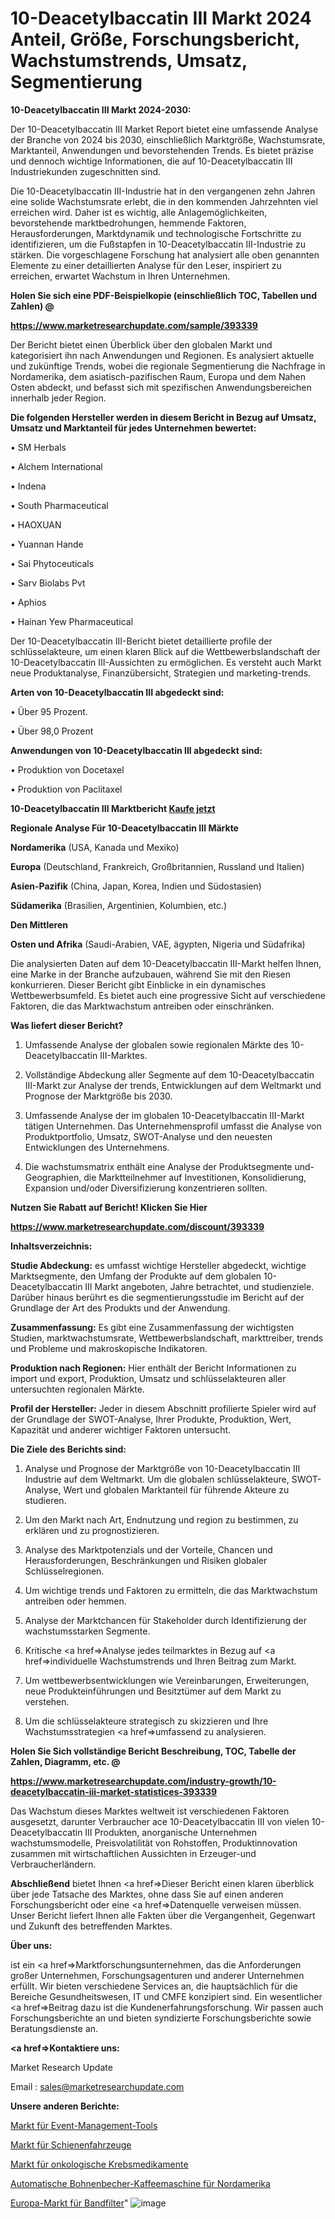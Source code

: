 # 10-Deacetylbaccatin III Markt 2024 Anteil, Größe, Forschungsbericht, Wachstumstrends, Umsatz, Segmentierung

<strong>10-Deacetylbaccatin III Markt 2024-2030:</strong>

Der 10-Deacetylbaccatin III Market Report bietet eine umfassende Analyse der Branche von 2024 bis 2030, einschließlich Marktgröße, Wachstumsrate, Marktanteil, Anwendungen und bevorstehenden Trends. Es bietet präzise und dennoch wichtige Informationen, die auf 10-Deacetylbaccatin III Industriekunden zugeschnitten sind.

Die 10-Deacetylbaccatin III-Industrie hat in den vergangenen zehn Jahren eine solide Wachstumsrate erlebt, die in den kommenden Jahrzehnten viel erreichen wird. Daher ist es wichtig, alle Anlagemöglichkeiten, bevorstehende marktbedrohungen, hemmende Faktoren, Herausforderungen, Marktdynamik und technologische Fortschritte zu identifizieren, um die Fußstapfen in 10-Deacetylbaccatin III-Industrie zu stärken. Die vorgeschlagene Forschung hat analysiert alle oben genannten Elemente zu einer detaillierten Analyse für den Leser, inspiriert zu erreichen, erwartet Wachstum in Ihren Unternehmen.



<strong>Holen Sie sich eine PDF-Beispielkopie (einschließlich TOC, Tabellen und Zahlen) @
</strong>

<strong><a href=https://www.marketresearchupdate.com/sample/393339>

<strong>https://www.marketresearchupdate.com/sample/393339</u></font></a></strong></strong>

Der Bericht bietet einen Überblick über den globalen Markt und kategorisiert ihn nach Anwendungen und Regionen. Es analysiert aktuelle und zukünftige Trends, wobei die regionale Segmentierung die Nachfrage in Nordamerika, dem asiatisch-pazifischen Raum, Europa und dem Nahen Osten abdeckt, und befasst sich mit spezifischen Anwendungsbereichen innerhalb jeder Region.



<strong>Die folgenden Hersteller werden in diesem Bericht in Bezug auf Umsatz, Umsatz und Marktanteil für jedes Unternehmen bewertet:</strong>

• SM Herbals

• Alchem International

• Indena

• South Pharmaceutical

• HAOXUAN

• Yuannan Hande

• Sai Phytoceuticals

• Sarv Biolabs Pvt

• Aphios

• Hainan Yew Pharmaceutical

Der 10-Deacetylbaccatin III-Bericht bietet detaillierte profile der schlüsselakteure, um einen klaren Blick auf die Wettbewerbslandschaft der 10-Deacetylbaccatin III-Aussichten zu ermöglichen. Es versteht auch Markt neue Produktanalyse, Finanzübersicht, Strategien und marketing-trends.



<strong>Arten von 10-Deacetylbaccatin III abgedeckt sind:</strong>

• Über 95 Prozent.

• Über 98,0 Prozent



<strong>Anwendungen von 10-Deacetylbaccatin III abgedeckt sind:</strong>

• Produktion von Docetaxel

• Produktion von Paclitaxel



<strong>10-Deacetylbaccatin III Marktbericht <a href=https://www.marketresearchupdate.com/buynow/393339>Kaufe jetzt</a></strong>



<strong>Regionale Analyse Für 10-Deacetylbaccatin III Märkte</strong>



<strong>Nordamerika</strong> (USA, Kanada und Mexiko)



<strong>Europa</strong> (Deutschland, Frankreich, Großbritannien, Russland und Italien)



<strong>Asien-Pazifik</strong> (China, Japan, Korea, Indien und Südostasien)



<strong>Südamerika</strong> (Brasilien, Argentinien, Kolumbien, etc.)



<strong>Den Mittleren</strong> 

<strong>Osten und Afrika</strong> (Saudi-Arabien, VAE, ägypten, Nigeria und Südafrika)

Die analysierten Daten auf dem 10-Deacetylbaccatin III-Markt helfen Ihnen, eine Marke in der Branche aufzubauen, während Sie mit den Riesen konkurrieren. Dieser Bericht gibt Einblicke in ein dynamisches Wettbewerbsumfeld. Es bietet auch eine progressive Sicht auf verschiedene Faktoren, die das Marktwachstum antreiben oder einschränken.



<strong>Was liefert dieser Bericht?</strong>

1. Umfassende Analyse der globalen sowie regionalen Märkte des 10-Deacetylbaccatin III-Marktes.

2. Vollständige Abdeckung aller Segmente auf dem 10-Deacetylbaccatin III-Markt zur Analyse der trends, Entwicklungen auf dem Weltmarkt und Prognose der Marktgröße bis 2030.

3. Umfassende Analyse der im globalen 10-Deacetylbaccatin III-Markt tätigen Unternehmen. Das Unternehmensprofil umfasst die Analyse von Produktportfolio, Umsatz, SWOT-Analyse und den neuesten Entwicklungen des Unternehmens.

4. Die wachstumsmatrix enthält eine Analyse der Produktsegmente und-Geographien, die Marktteilnehmer auf Investitionen, Konsolidierung, Expansion und/oder Diversifizierung konzentrieren sollten.



<strong>Nutzen Sie Rabatt auf Bericht! Klicken Sie Hier
</strong>

<strong><a href=https://www.marketresearchupdate.com/discount/393339>https://www.marketresearchupdate.com/discount/393339</b></u></font></strong></a>



<strong>Inhaltsverzeichnis:</strong>



<strong>Studie Abdeckung:</strong> es umfasst wichtige Hersteller abgedeckt, wichtige Marktsegmente, den Umfang der Produkte auf dem globalen 10-Deacetylbaccatin III Markt angeboten, Jahre betrachtet, und studienziele. Darüber hinaus berührt es die segmentierungsstudie im Bericht auf der Grundlage der Art des Produkts und der Anwendung.



<strong>Zusammenfassung:</strong> Es gibt eine Zusammenfassung der wichtigsten Studien, marktwachstumsrate, Wettbewerbslandschaft, markttreiber, trends und Probleme und makroskopische Indikatoren.



<strong>Produktion nach Regionen:</strong> Hier enthält der Bericht Informationen zu import und export, Produktion, Umsatz und schlüsselakteuren aller untersuchten regionalen Märkte.



<strong>Profil der Hersteller:</strong> Jeder in diesem Abschnitt profilierte Spieler wird auf der Grundlage der SWOT-Analyse, Ihrer Produkte, Produktion, Wert, Kapazität und anderer wichtiger Faktoren untersucht.



<strong>Die Ziele des Berichts sind:</strong>

1) Analyse und Prognose der Marktgröße von 10-Deacetylbaccatin III Industrie auf dem Weltmarkt.
Um die globalen schlüsselakteure, SWOT-Analyse, Wert und globalen Marktanteil für führende Akteure zu studieren.

2) Um den Markt nach Art, Endnutzung und region zu bestimmen, zu erklären und zu prognostizieren.

3) Analyse des Marktpotenzials und der Vorteile, Chancen und Herausforderungen, Beschränkungen und Risiken globaler Schlüsselregionen.

4) Um wichtige trends und Faktoren zu ermitteln, die das Marktwachstum antreiben oder hemmen.

5) Analyse der Marktchancen für Stakeholder durch Identifizierung der wachstumsstarken Segmente.

6) Kritische <a href=>Analyse</a> jedes teilmarktes in Bezug auf <a href=>individuelle</a> Wachstumstrends und Ihren Beitrag zum Markt.

7) Um wettbewerbsentwicklungen wie Vereinbarungen, Erweiterungen, neue Produkteinführungen und Besitztümer auf dem Markt zu verstehen.

8) Um die schlüsselakteure strategisch zu skizzieren und Ihre Wachstumsstrategien <a href=>umfassend</a> zu analysieren.



<strong>Holen Sie Sich vollständige Bericht Beschreibung, TOC, Tabelle der Zahlen, Diagramm, etc. @ </strong>

<strong><a href=https://www.marketresearchupdate.com/industry-growth/10-deacetylbaccatin-iii-market-statistices-393339>https://www.marketresearchupdate.com/industry-growth/10-deacetylbaccatin-iii-market-statistices-393339</a></font></strong>

Das Wachstum dieses Marktes weltweit ist verschiedenen Faktoren ausgesetzt, darunter Verbraucher ace 10-Deacetylbaccatin III von vielen 10-Deacetylbaccatin III Produkten, anorganische Unternehmen wachstumsmodelle, Preisvolatilität von Rohstoffen, Produktinnovation zusammen mit wirtschaftlichen Aussichten in Erzeuger-und Verbraucherländern.



<strong>Abschließend</strong> bietet Ihnen <a href=>Dieser</a> Bericht einen klaren überblick über jede Tatsache des Marktes, ohne dass Sie auf einen anderen Forschungsbericht oder eine <a href=>Datenquelle</a> verweisen müssen. Unser Bericht liefert Ihnen alle Fakten über die Vergangenheit, Gegenwart und Zukunft des betreffenden Marktes.



<strong>Über uns:</strong>

 ist ein <a href=>Marktfors</a>chungsunternehmen, das die Anforderungen großer Unternehmen, Forschungsagenturen und anderer Unternehmen erfüllt. Wir bieten verschiedene Services an, die hauptsächlich für die Bereiche Gesundheitswesen, IT und CMFE konzipiert sind. Ein wesentlicher <a href=>Beitrag</a> dazu ist die Kundenerfahrungsforschung. Wir passen auch Forschungsberichte an und bieten syndizierte Forschungsberichte sowie Beratungsdienste an.



<strong><a href=>Kontaktiere uns:</a></strong>

Market Research Update

Email : sales@marketresearchupdate.com



<strong>Unsere anderen Berichte:</strong>

<a href=https://www.linkedin.com/pulse/event-management-tools-market-2023>Markt für Event-Management-Tools</a>

<a href=https://www.linkedin.com/pulse/rolling-stock-system-market-2023-analysis-growth>Markt für Schienenfahrzeuge</a>

<a href=https://www.linkedin.com/pulse/oncology-cancer-drugs-market-size-trends-consumption>Markt für onkologische Krebsmedikamente</a>

<a href=https://www.linkedin.com/pulse/north-america-automatic-bean-cup-coffee-machine>Automatische Bohnenbecher-Kaffeemaschine für Nordamerika</a>

<a href=https://www.linkedin.com/pulse/europe-belt-filter-market-2030-industry-analysis-segments>Europa-Markt für Bandfilter</a>"
![image](https://github.com/meghapanth/markettrends/assets/163847665/2cb72649-c6ba-47a9-845e-c5f87429f334)
